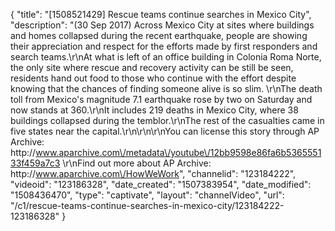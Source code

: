 {
    "title": "[1508521429] Rescue teams continue searches in Mexico City",
    "description": "(30 Sep 2017) Across Mexico City at sites where buildings and homes collapsed during the recent earthquake, people are showing their appreciation and respect for the efforts made by first responders and search teams.\r\nAt what is left of an office building in Colonia Roma Norte, the only site where rescue and recovery activity can be still be seen, residents hand out food to those who continue with the effort despite knowing that the chances of finding someone alive is so slim. \r\nThe death toll from Mexico's magnitude 7.1 earthquake rose by two on Saturday and now stands at 360.\r\nIt includes 219 deaths in Mexico City, where 38 buildings collapsed during the temblor.\r\nThe rest of the casualties came in five states near the capital.\r\n\r\n\r\nYou can license this story through AP Archive: http:\/\/www.aparchive.com\/metadata\/youtube\/12bb9598e86fa6b536555133f459a7c3 \r\nFind out more about AP Archive: http:\/\/www.aparchive.com\/HowWeWork",
    "channelid": "123184222",
    "videoid": "123186328",
    "date_created": "1507383954",
    "date_modified": "1508436470",
    "type": "captivate",
    "layout": "channelVideo",
    "url": "\/c1\/rescue-teams-continue-searches-in-mexico-city\/123184222-123186328"
}